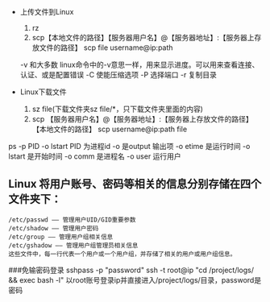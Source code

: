 - 上传文件到Linux
  1. rz
  2. scp【本地文件的路径】【服务器用户名】@【服务器地址】:【服务器上存放文件的路径】
     scp file username@ip:path

  -v 和大多数 linux命令中的-v意思一样，用来显示进度。可以用来查看连接、认证、或是配置错误
  -C 使能压缩选项
  -P 选择端口
  -r 复制目录

- Linux下载文件
  1. sz file(下载文件夹sz file/*，只下载文件夹里面的内容)
  2. scp 【服务器用户名】@【服务器地址】:【服务器上存放文件的路径】【本地文件的路径】
     scp  username@ip:path file


ps -p PID -o lstart
PID 为进程id  -o 是output 输出项
-o etime 是运行时间
-o lstart 是开始时间
-o comm 是进程名
-o user 运行用户

## Linux 将用户账号、密码等相关的信息分别存储在四个文件夹下：
    /etc/passwd —— 管理用户UID/GID重要参数
    /etc/shadow —— 管理用户密码
    /etc/group —— 管理用户组相关信息
    /etc/gshadow —— 管理用户组管理员相关信息
    这些文件中，每一行代表一个用户或一个用户组，并存储了相关的用户或用户组信息。

###免输密码登录
sshpass -p  "password" ssh -t root@ip "cd /project/logs/ && exec bash -l"
以root账号登录ip并直接进入/project/logs/目录，password是密码